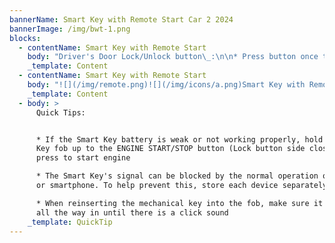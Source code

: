 ```yaml
---
bannerName: Smart Key with Remote Start Car 2 2024
bannerImage: /img/bwt-1.png
blocks:
  - contentName: Smart Key with Remote Start
    body: "Driver's Door Lock/Unlock button\_:\n\n* Press button once to unlock\n  Driver's Door\n\n![](/img/handle_1.png)\n\n* Press again within 4 seconds tounlock All Doors\n* Press again to lock All Doors\n\nMechanical Key:\n\n1. Pull out door handle\n2. Remove door handle keyhole cover with Mechanical Key by pressing up into slot as shown\_![](/img/icons/b.png)\n3. Insert Mechanical Key\_![](/img/icons/c.png)\_and turn left to unlock Driver's Door. Turn left twice within 4 seconds to unlock all doors\n   ![](/img/handle_2.png)![](/img/handle_3.png)\n"
    _template: Content
  - contentName: Smart Key with Remote Start
    body: "![](/img/remote.png)![](/img/icons/a.png)Smart Key with Remote StartPress to lock All Doors\n![](/img/icons/b.png)Press to unlock Driver's Door. Press twice in 4 seconds to unlock All Doors and Liftgate\n![](/img/icons/c.png)Power Liftgate\\*:\_Press and hold for Power Liftgate to open automatically. Press again at any time to stop. Press and hold again to automatically close\nManual Liftgate\\*:\_Press and hold to unlock the Liftgate and then manually open\n![](/img/icons/d.png)Press and hold for more than a half-second for Panic Alarm. To turn off Alarm, press any button\n![](/img/icons/e.png)Press to release Mechanical Key\_\n![](/img/icons/g.png)Remote Start\\*:Lock the doors by pressing the door lock button\_\_within 32 feet distance from the vehicle. Within four (4) seconds of pressing the door lock button\_, press and hold the Remote Start button\_\_for more than two (2) seconds to start the vehicle. To stop the Remote Start operation, press the button again.\nIf driver does enter vehicle within ten minutes of starting the vehicle, the engine will automatically turn off\n"
    _template: Content
  - body: >
      Quick Tips:


      * If the Smart Key battery is weak or not working properly, hold the Smart
      Key fob up to the ENGINE START/STOP button (Lock button side closest) and
      press to start engine

      * The Smart Key's signal can be blocked by the normal operation of a cell
      or smartphone. To help prevent this, store each device separately

      * When reinserting the mechanical key into the fob, make sure it is pushed
      all the way in until there is a click sound
    _template: QuickTip
---
```


